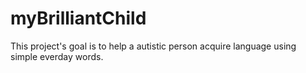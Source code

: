 # myBrilliantChild
This project's goal is to help a autistic person acquire language 
using simple everday words.
